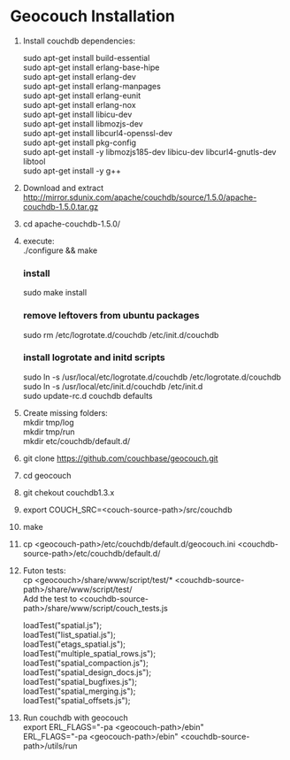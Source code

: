 Geocouch Installation
===========

1. Install couchdb dependencies:
    
	sudo apt-get install build-essential  
    	sudo apt-get install erlang-base-hipe  
    	sudo apt-get install erlang-dev  
    	sudo apt-get install erlang-manpages  
    	sudo apt-get install erlang-eunit  
    	sudo apt-get install erlang-nox  
    	sudo apt-get install libicu-dev  
    	sudo apt-get install libmozjs-dev  
    	sudo apt-get install libcurl4-openssl-dev  
    	sudo apt-get install pkg-config  
	sudo apt-get install -y libmozjs185-dev libicu-dev libcurl4-gnutls-dev libtool  
	sudo apt-get install -y g++  

2. Download and extract http://mirror.sdunix.com/apache/couchdb/source/1.5.0/apache-couchdb-1.5.0.tar.gz
3. cd apache-couchdb-1.5.0/
4. execute:  
	./configure && make
	### install
	sudo make install

	### remove leftovers from ubuntu packages
	sudo rm /etc/logrotate.d/couchdb /etc/init.d/couchdb

	### install logrotate and initd scripts
	sudo ln -s /usr/local/etc/logrotate.d/couchdb /etc/logrotate.d/couchdb  
	sudo ln -s /usr/local/etc/init.d/couchdb  /etc/init.d  
	sudo update-rc.d couchdb defaults  
5. Create missing folders:  
	mkdir tmp/log  
	mkdir tmp/run  
	mkdir etc/couchdb/default.d/  
6. git clone https://github.com/couchbase/geocouch.git
7. cd geocouch
7. git chekout couchdb1.3.x
8. export COUCH_SRC=\<couch-source-path>/src/couchdb
9. make
10. cp \<geocouch-path>/etc/couchdb/default.d/geocouch.ini \<couchdb-source-path>/etc/couchdb/default.d/
11. Futon tests:  
	cp \<geocouch>/share/www/script/test/* \<couchdb-source-path>/share/www/script/test/  
	Add the test to \<couchdb-source-path>/share/www/script/couch_tests.js  

	loadTest("spatial.js");  
	loadTest("list_spatial.js");  
	loadTest("etags_spatial.js");  
	loadTest("multiple_spatial_rows.js");  
	loadTest("spatial_compaction.js");  
	loadTest("spatial_design_docs.js");  
	loadTest("spatial_bugfixes.js");  
	loadTest("spatial_merging.js");  
	loadTest("spatial_offsets.js");  
12. Run couchdb with geocouch  
	export ERL_FLAGS="-pa \<geocouch-path>/ebin"  
	ERL_FLAGS="-pa \<geocouch-path>/ebin" \<couchdb-source-path>/utils/run  
